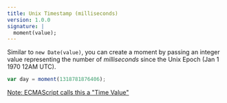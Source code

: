 ```yaml
---
title: Unix Timestamp (milliseconds)
version: 1.0.0
signature: |
  moment(value);
---
```



Similar to `new Date(value)`, you can create a moment by passing an integer value representing the number of *milliseconds* since the Unix Epoch (Jan 1 1970 12AM UTC).

```javascript
var day = moment(1318781876406);
```

<a href="http://www.ecma-international.org/ecma-262/6.0/#sec-time-values-and-time-range" target="_blank" > Note: ECMAScript calls this a "Time Value" </a>
